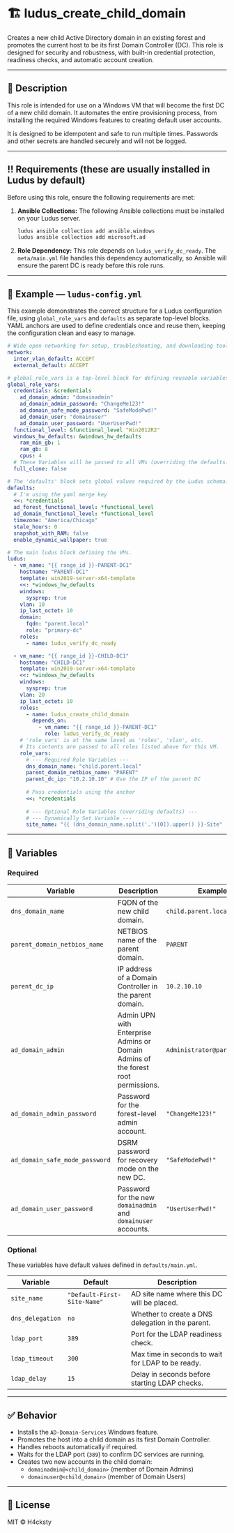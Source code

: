 # 🏗️ ludus_create_child_domain

Creates a new child Active Directory domain in an existing forest and promotes the current host to be its first Domain Controller (DC). This role is designed for security and robustness, with built-in credential protection, readiness checks, and automatic account creation.

---

## 🧠 Description

This role is intended for use on a Windows VM that will become the first DC of a new child domain. It automates the entire provisioning process, from installing the required Windows features to creating default user accounts.

It is designed to be idempotent and safe to run multiple times. Passwords and other secrets are handled securely and will not be logged.

---

## ‼️ Requirements (these are usually installed in Ludus by default)

Before using this role, ensure the following requirements are met:

1.  **Ansible Collections:** The following Ansible collections must be installed on your Ludus server.
    ```bash
    ludus ansible collection add ansible.windows
    ludus ansible collection add microsoft.ad
    ```
2.  **Role Dependency:** This role depends on `ludus_verify_dc_ready`. The `meta/main.yml` file handles this dependency automatically, so Ansible will ensure the parent DC is ready before this role runs.

---

## 📌 Example — `ludus-config.yml`

This example demonstrates the correct structure for a Ludus configuration file, using `global_role_vars` and `defaults` as separate top-level blocks. YAML anchors are used to define credentials once and reuse them, keeping the configuration clean and easy to manage.

```yaml
# Wide open networking for setup, troubleshooting, and downloading tools
network:
  inter_vlan_default: ACCEPT
  external_default: ACCEPT

# global_role_vars is a top-level block for defining reusable variables.
global_role_vars:
  credentials: &credentials
    ad_domain_admin: "domainadmin"
    ad_domain_admin_password: "ChangeMe123!"
    ad_domain_safe_mode_password: "SafeModePwd!"
    ad_domain_user: "domainuser"
    ad_domain_user_password: "UserUserPwd!"
  functional_level: &functional_level "Win2012R2"
  windows_hw_defaults: &windows_hw_defaults
    ram_min_gb: 1
    ram_gb: 8
    cpus: 4
  # These Variables will be passed to all VMs (overriding the defaults)
  full_clone: false

# The 'defaults' block sets global values required by the Ludus schema.
defaults:
  # I'm using the yaml merge key 
  <<: *credentials
  ad_forest_functional_level: *functional_level
  ad_domain_functional_level: *functional_level
  timezone: "America/Chicago"
  stale_hours: 0
  snapshot_with_RAM: false
  enable_dynamic_wallpaper: true

# The main ludus block defining the VMs.
ludus:
  - vm_name: "{{ range_id }}-PARENT-DC1"
    hostname: "PARENT-DC1"
    template: win2019-server-x64-template
    <<: *windows_hw_defaults
    windows:
      sysprep: true
    vlan: 10
    ip_last_octet: 10
    domain:
      fqdn: "parent.local"
      role: "primary-dc"
    roles:
      - name: ludus_verify_dc_ready

  - vm_name: "{{ range_id }}-CHILD-DC1"
    hostname: "CHILD-DC1"
    template: win2019-server-x64-template
    <<: *windows_hw_defaults
    windows:
      sysprep: true
    vlan: 20
    ip_last_octet: 10
    roles:
      - name: ludus_create_child_domain
        depends_on:
          - vm_name: "{{ range_id }}-PARENT-DC1"
            role: ludus_verify_dc_ready
    # 'role_vars' is at the same level as 'roles', 'vlan', etc.
    # Its contents are passed to all roles listed above for this VM.
    role_vars:
      # --- Required Role Variables ---
      dns_domain_name: "child.parent.local"
      parent_domain_netbios_name: "PARENT"
      parent_dc_ip: "10.2.10.10" # Use the IP of the parent DC
      
      # Pass credentials using the anchor
      <<: *credentials
      
      # --- Optional Role Variables (overriding defaults) ---
      # --- Dynamically Set Variable ---
      site_name: "{{ (dns_domain_name.split('.')[0]).upper() }}-Site"
```
---

## 🔧 Variables

### Required

| Variable                       | Description                                                  | Example                        |
| ------------------------------ | ------------------------------------------------------------ | ------------------------------ |
| `dns_domain_name`              | FQDN of the new child domain.                                | `child.parent.local`           |
| `parent_domain_netbios_name`   | NETBIOS name of the parent domain.                           | `PARENT`                       |
| `parent_dc_ip`                 | IP address of a Domain Controller in the parent domain.      | `10.2.10.10`                   |
| `ad_domain_admin`              | Admin UPN with Enterprise Admins or Domain Admins of the forest root permissions. | `Administrator@parent.local`   |
| `ad_domain_admin_password`     | Password for the forest-level admin account.                 | `"ChangeMe123!"`               |
| `ad_domain_safe_mode_password` | DSRM password for recovery mode on the new DC.               | `"SafeModePwd!"`               |
| `ad_domain_user_password`      | Password for the new `domainadmin` and `domainuser` accounts. | `"UserUserPwd!"`               |

### Optional

These variables have default values defined in `defaults/main.yml`.

| Variable         | Default                     | Description                                       |
| ---------------- | --------------------------- | ------------------------------------------------- |
| `site_name`      | `"Default-First-Site-Name"` | AD site name where this DC will be placed.        |
| `dns_delegation` | `no`                        | Whether to create a DNS delegation in the parent. |
| `ldap_port`      | `389`                       | Port for the LDAP readiness check.                |
| `ldap_timeout`   | `300`                       | Max time in seconds to wait for LDAP to be ready. |
| `ldap_delay`     | `15`                        | Delay in seconds before starting LDAP checks.     |

---

## ✅ Behavior

- Installs the `AD-Domain-Services` Windows feature.
- Promotes the host into a child domain as its first Domain Controller.
- Handles reboots automatically if required.
- Waits for the LDAP port (`389`) to confirm DC services are running.
- Creates two new accounts in the child domain:
  - `domainadmin@<child_domain>` (member of Domain Admins)
  - `domainuser@<child_domain>` (member of Domain Users)

---

## 📎 License

MIT © H4cksty
